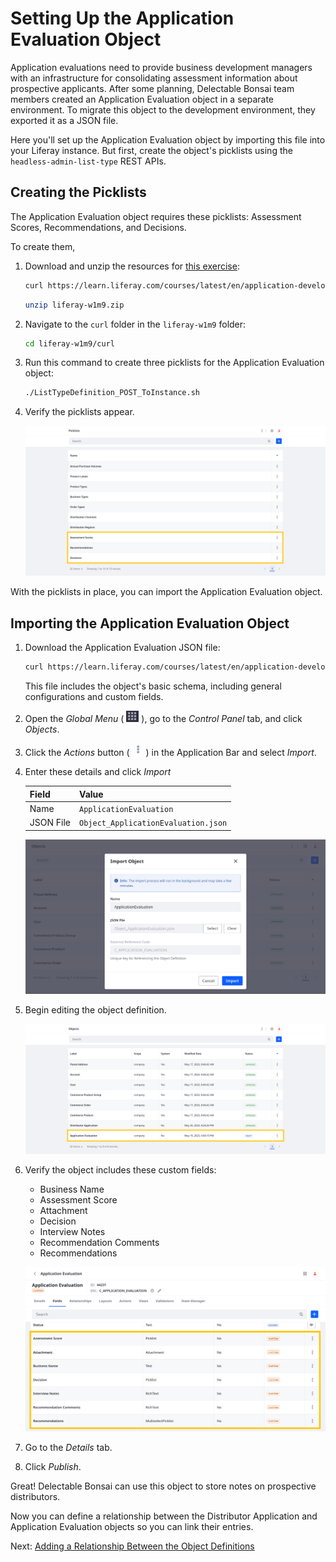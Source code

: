 # Setting Up the Application Evaluation Object

Application evaluations need to provide business development managers with an infrastructure for consolidating assessment information about prospective applicants. After some planning, Delectable Bonsai team members created an Application Evaluation object in a separate environment. To migrate this object to the development environment, they exported it as a JSON file.

Here you'll set up the Application Evaluation object by importing this file into your Liferay instance. But first, create the object's picklists using the `headless-admin-list-type` REST APIs.

## Creating the Picklists

The Application Evaluation object requires these picklists: Assessment Scores, Recommendations, and Decisions.

To create them,

1. Download and unzip the resources for [this exercise](./liferay-w1m9.zip):

   ```bash
   curl https://learn.liferay.com/courses/latest/en/application-development/modeling-data-structures/defining-relationships/setting-up-the-application-evaluation-object/liferay-w1m9.zip -O
   ```

   ```bash
   unzip liferay-w1m9.zip
   ```

1. Navigate to the `curl` folder in the `liferay-w1m9` folder:

   ```bash
   cd liferay-w1m9/curl
   ```

1. Run this command to create three picklists for the Application Evaluation object:

   ```bash
   ./ListTypeDefinition_POST_ToInstance.sh
   ```

1. Verify the picklists appear.

   ![Verify the picklists appear.](./setting-up-the-application-evaluation-object/images/01.png)

With the picklists in place, you can import the Application Evaluation object.

## Importing the Application Evaluation Object

1. Download the Application Evaluation JSON file:

   ```bash
   curl https://learn.liferay.com/courses/latest/en/application-development/modeling-data-structures/defining-relationships/setting-up-the-application-evaluation-object/Object_ApplicationEvaluation.json -O
   ```

   This file includes the object's basic schema, including general configurations and custom fields.

1. Open the *Global Menu* ( ![Global Menu](../../../images/icon-applications-menu.png) ), go to the *Control Panel* tab, and click *Objects*.

1. Click the *Actions* button ( ![Actions Button](../../../images/icon-actions.png) ) in the Application Bar and select *Import*.

1. Enter these details and click *Import*

   | Field | Value |
   | :--- | :--- |
   | Name | `ApplicationEvaluation` |
   | JSON File | `Object_ApplicationEvaluation.json` |

   ![Import the Object_ApplicationEvaluation.json file.](./setting-up-the-application-evaluation-object/images/02.png)

1. Begin editing the object definition.

   ![Begin editing the object definition.](./setting-up-the-application-evaluation-object/images/03.png)

1. Verify the object includes these custom fields:

   * Business Name
   * Assessment Score
   * Attachment
   * Decision
   * Interview Notes
   * Recommendation Comments
   * Recommendations

   ![Verify the object includes these custom fields.](./setting-up-the-application-evaluation-object/images/04.png)

1. Go to the *Details* tab.

1. Click *Publish*.

Great! Delectable Bonsai can use this object to store notes on prospective distributors.

Now you can define a relationship between the Distributor Application and Application Evaluation objects so you can link their entries.

Next: [Adding a Relationship Between the Object Definitions](./adding-a-relationship-between-the-object-definitions.md)
